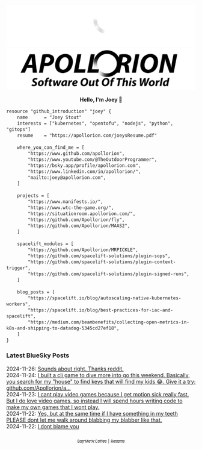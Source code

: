 ![Personal Website](https://raw.githubusercontent.com/Apollorion/apollorion/main/logos/new-large-white-transparent.png#gh-dark-mode-only)![Personal Website](https://raw.githubusercontent.com/Apollorion/apollorion/main/logos/new-large-black-transparent.png#gh-light-mode-only)

<p align="center">
    <b>Hello, I'm Joey 👋</b>
</p>

```hcl
resource "github_introduction" "joey" {
    name      = "Joey Stout"
    interests = ["kubernetes", "opentofu", "nodejs", "python", "gitops"]
    resume    = "https://apollorion.com/joeysResume.pdf"

    where_you_can_find_me = [
        "https://www.github.com/apollorion",
        "https://www.youtube.com/@TheOutdoorProgrammer",
        "https://bsky.app/profile/apollorion.com",
        "https://www.linkedin.com/in/apollorion/",
        "mailto:joey@apollorion.com",
    ]

    projects = [
        "https://www.manifests.io/",
        "https://www.wtc-the-game.org/",
        "https://situationroom.apollorion.com/",
        "https://github.com/Apollorion/fly",
        "https://github.com/Apollorion/MAAS2",
    ]

    spacelift_modules = [
        "https://github.com/Apollorion/MRPICKLE",
        "https://github.com/spacelift-solutions/plugin-sops",
        "https://github.com/spacelift-solutions/plugin-context-trigger",
        "https://github.com/spacelift-solutions/plugin-signed-runs",
    ]

    blog_posts = [
        "https://spacelift.io/blog/autoscaling-native-kubernetes-workers",
        "https://spacelift.io/blog/best-practices-for-iac-and-spacelift",
        "https://medium.com/beambenefits/collecting-open-metrics-in-k8s-and-shipping-to-datadog-5345cd27ef18",
    ]
}
```

### Latest BlueSky Posts
2024-11-26: [Sounds about right. Thanks reddit. ](https://bsky.app/profile/apollorion.com/post/3lbswefhjw225)  
2024-11-24: [I built a cli game to dive more into go this weekend. Basically, you search for my "house" to find keys that will find my kids 😂. Give it a try: github.com/Apollorion/a... ](https://bsky.app/profile/apollorion.com/post/3lbo6zdwwgc25)  
2024-11-23: [I cant play video games because I get motion sick really fast. But I do love video games, so instead I will spend hours writing code to make my own games that I wont play. ](https://bsky.app/profile/apollorion.com/post/3lbmh2wcczc2v)  
2024-11-22: [Yes, but at the same time if I have something in my teeth PLEASE dont let me walk around blabbing my blabber like that. ](https://bsky.app/profile/apollorion.com/post/3lbk52faaf22i)  
2024-11-22: [I dont blame you ](https://bsky.app/profile/apollorion.com/post/3lbis5g3oh22n)  


<p align="center">
    <a href="https://www.buymeacoffee.com/apollorion"><sub><sub>Buy Me A Coffee</sub></sub></a> <sub><sub>|</sub></sub> <a href="https://apollorion.com/joeysResume.pdf"><sub><sub>Resume</sub></sub></a>
</p>
